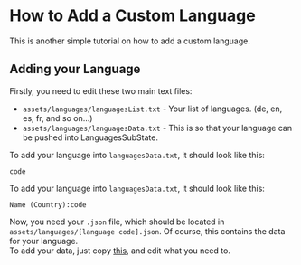 # How to Add a Custom Language
This is another simple tutorial on how to add a custom language.

## Adding your Language
Firstly, you need to edit these two main text files:
* `assets/languages/languagesList.txt` - Your list of languages. (de, en, es, fr, and so on...)
* `assets/languages/languagesData.txt` - This is so that your language can be pushed into LanguagesSubState.

To add your language into `languagesData.txt`, it should look like this:
```
code
```

To add your language into `languagesData.txt`, it should look like this:
```
Name (Country):code
```

Now, you need your `.json` file, which should be located in `assets/languages/[language code].json`.
Of course, this contains the data for your language. <br>
To add your data, just copy [this](/assets/languages/en.json), and edit what you need to.